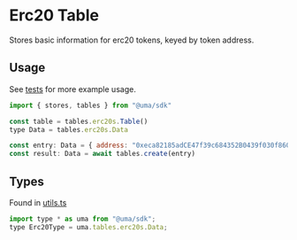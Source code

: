 # Erc20 Table

Stores basic information for erc20 tokens, keyed by token address.

## Usage

See [tests](./js-map.test.ts) for more example usage.

```js
import { stores, tables } from "@uma/sdk"

const table = tables.erc20s.Table()
type Data = tables.erc20s.Data

const entry: Data = { address: "0xeca82185adCE47f39c684352B0439f030f860318" }
const result: Data = await tables.create(entry)
```

## Types

Found in [utils.ts](./utils.ts)

```js
import type * as uma from "@uma/sdk";
type Erc20Type = uma.tables.erc20s.Data;
```
